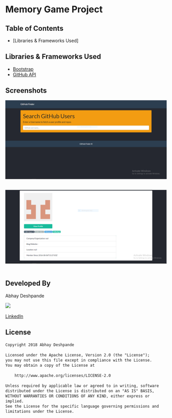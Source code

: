 # Memory Game Project

## Table of Contents

- [Libraries & Frameworks Used]

## Libraries & Frameworks Used

- [Bootstrap](https://bootswatch.com/)
- [GitHub API](https://api.github.com/users)

## Screenshots

<img src="./screenshots/image1.PNG">&ensp;

<img src="./screenshots/image2.PNG">&ensp;



## Developed By

Abhay Deshpande

<img src="https://github.com/abhaydee.png" width="20%">

[LinkedIn](https://linkedin.com/in/abhaydee)

## License

    Copyright 2018 Abhay Deshpande

    Licensed under the Apache License, Version 2.0 (the "License");
    you may not use this file except in compliance with the License.
    You may obtain a copy of the License at

        http://www.apache.org/licenses/LICENSE-2.0

    Unless required by applicable law or agreed to in writing, software
    distributed under the License is distributed on an "AS IS" BASIS,
    WITHOUT WARRANTIES OR CONDITIONS OF ANY KIND, either express or implied.
    See the License for the specific language governing permissions and
    limitations under the License.
